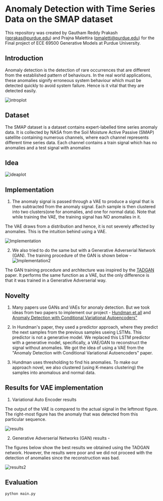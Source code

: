 # Anomaly Detection with Time Series Data on the SMAP dataset

This repository was created by Gautham Reddy Prakash (gprakas@purdue.edu) and Prajna Malettira (pmaletti@purdue.edu) for the Final project of ECE 69500 Generative Models at Purdue University. 



## Introduction
Anomaly detection is the detection of rare occurrences that are different from the established pattern of behaviours. In the real world applications, these anomalies signify erroneous system behaviour which must be detected quickly to avoid system failure. Hence is it vital that they are detected easily.


![introplot](https://github.com/pmaletti/GM_Project/blob/main/images/Idea.png?raw=true)



## Dataset
The SMAP dataset is a dataset contains expert-labelled time series anomaly data. It is collected by NASA from the Soil Moisture Active Passive (SMAP) satellite containing numerous channels, where each channel represents different time series data. 
Each channel contains a train signal which has no anomalies and a test signal with anomalies



## Idea

![ideaplot](https://github.com/pmaletti/GM_Project/blob/main/images/IntroPics.png?raw=true)



## Implementation
1) The anomaly signal is passed through a VAE to produce a signal that is then subtracted from the anomaly signal. Each sample is then clustered into two clusters(one for anomalies, and one for normal data). Note that while training the VAE, the training signal has NO anomalies in it. 

The VAE draws from a distribution and hence, it is not severely affected by anomalies. This is the intuition behind using a VAE. 

![Implementation](https://github.com/pmaletti/GM_Project/blob/main/images/Implementation.png?raw=true)

2) We also tried to do the same but with a Generative Adverserial Network (GAN). The training procedure of the GAN is shown below - 
![Implementation2](https://github.com/pmaletti/GM_Project/blob/main/images/TrainingProcess.png?raw=true)

The GAN training procedure and architecture was inspired by the [TADGAN](https://ieeexplore.ieee.org/abstract/document/9378139) paper. It performs the same function as a VAE, but the only difference is that it was trained in a Generative Adverserial way.


## Novelty 
1) Many papers use GANs and VAEs for anonaly detection. But we took ideas from two papers to implement our project - 
[Hundman et all](https://arxiv.org/pdf/1802.04431) and [Anomaly Detection with Conditional Variational Autoencoders"](https://ieeexplore.ieee.org/abstract/document/8999265)

2) In Hundman's paper, they used a predictor approach, where they predict the next samples from the previous samples useing LSTMs. This predictor is not a generative model. We replaced this LSTM predictor with a generative model, specifically, a VAE/GAN to reconstruct the signal without anomalies. We got the idea of using a VAE from the "Anomaly Detection with Conditional Variational Autoencoders" paper. 

3) Hundman uses thresholding to find his anomalies. To make our approach novel, we also clustered (using K-means clustering) the samples into anomalous and normal data. 


## Results for VAE implementation
1) Variational Auto Encoder results

The output of the VAE is compared to the actual signal in the leftmost figure. The right-most figure has the anomaly that was detected from this particular sequence. 

![results](https://github.com/pmaletti/GM_Project/blob/main/images/Results.png?raw=true)

2) Generative Adverserial Networks (GAN) results -

The figures below show the best results we obtained using the TADGAN network. However, the results were poor and we did not proceed with the detection of anomalies since the reconstruction was bad. 

![results2](https://github.com/pmaletti/GM_Project/blob/main/images/ResultsGAN.png?raw=true)

## Evaluation
```
python main.py
```

